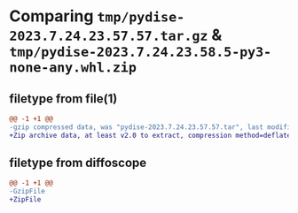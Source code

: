 # Comparing `tmp/pydise-2023.7.24.23.57.57.tar.gz` & `tmp/pydise-2023.7.24.23.58.5-py3-none-any.whl.zip`

## filetype from file(1)

```diff
@@ -1 +1 @@
-gzip compressed data, was "pydise-2023.7.24.23.57.57.tar", last modified: Mon Jul 24 23:57:57 2023, max compression
+Zip archive data, at least v2.0 to extract, compression method=deflate
```

## filetype from diffoscope

```diff
@@ -1 +1 @@
-GzipFile
+ZipFile
```

